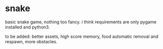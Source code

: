 # snake
basic snake game, nothing too fancy. i think requirements are only pygame installed and python3.

to be added: better assets, high score memory, food automatic removal and respawn, more obstacles.